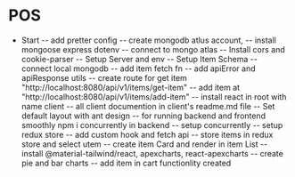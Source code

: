 # POS

- Start
  -- add pretter config
  -- create mongodb atlus account,
  -- install mongoose express dotenv
  -- connect to mongo atlas
  -- Install cors and cookie-parser
  -- Setup Server and env
  -- Setup Item Schema
  -- connect local mongodb
  -- add item fetch fn
  -- add apiError and apiResponse utils
  -- create route for get item "http://localhost:8080/api/v1/items/get-item"
  -- add item at "http://localhost:8080/api/v1/items/add-item"
  -- install react in root with name client
  -- all client documention in client's readme.md file
  -- Set default layout with ant design
  -- for running backend and frontend smoothly npm i concurrently in backend
  -- setup concurrently
  -- setup redux store
  -- add custom hook and fetch api
  -- store items in redux store and select utem
  -- create item Card and render in item List
  -- install @material-tailwind/react, apexcharts, react-apexcharts
  -- create pie and bar charts
  -- add item in cart functionlity created
